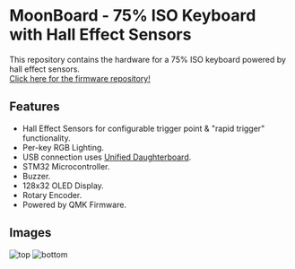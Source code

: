 # MoonBoard - 75% ISO Keyboard with Hall Effect Sensors
This repository contains the hardware for a 75% ISO keyboard powered by hall effect sensors.<br />
[Click here for the firmware repository!](https://github.com/RephlexZero/qmk_firmware/tree/adc_testing)

## Features
- Hall Effect Sensors for configurable trigger point & "rapid trigger" functionality.
- Per-key RGB Lighting.
- USB connection uses [Unified Daughterboard](https://unified-daughterboard.github.io/).
- STM32 Microcontroller.
- Buzzer.
- 128x32 OLED Display.
- Rotary Encoder.
- Powered by QMK Firmware.

## Images
![top](https://certainly1182.github.io/MoonBoard/top.png)
![bottom](https://certainly1182.github.io/MoonBoard/bottom.png)
